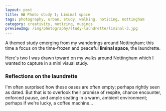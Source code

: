 ```yaml
---
layout: post
title: 🖼️ Photo study 1; Liminal space
tags: photography, urban, study, walking, noticing, nottingham
category: creativity, noticing, musings
previewImg: /img/photography/study-laundrette/liminal-3.jpg
---
```


<!-- summary -->

A themed study emerging from my wanderings around Nottingham; this time a focus on the time-frozen and peaceful **liminal space**, the laundrette.

<!-- /summary -->

Here's two I was drawn toward on my walks around Nottingham which I wanted to capture in a mini visual study.

### Reflections on the laundrette

I'm often surprised how these oases are often empty; perhaps rightly seen as dated. But that is to overlook their promise of respite, chance encounter, enforced pause, and ample seating in a warm, ambient environment; perhaps if we're lucky, a coffee machine...

<div class="photoblock">
    <img src="/img/photography/study-laundrette/liminal-0.jpg" alt="">
    <img src="/img/photography/study-laundrette/liminal-1.jpg" alt="">
    <img src="/img/photography/study-laundrette/liminal-7.jpg" alt="">
    <img src="/img/photography/study-laundrette/liminal-10.jpg" alt="">
    <img src="/img/photography/study-laundrette/liminal-2.jpg" alt="">
    <img src="/img/photography/study-laundrette/liminal-3.jpg" alt=""> 
    <img src="/img/photography/study-laundrette/liminal-5.jpg" alt="">
    <img src="/img/photography/study-laundrette/liminal-6.jpg" alt="">
    <img src="/img/photography/study-laundrette/liminal-9.jpg" alt="">
    <img src="/img/photography/study-laundrette/liminal-8.jpg" alt="">
    <img src="/img/photography/study-laundrette/liminal-11.jpg" alt="">
</div>

